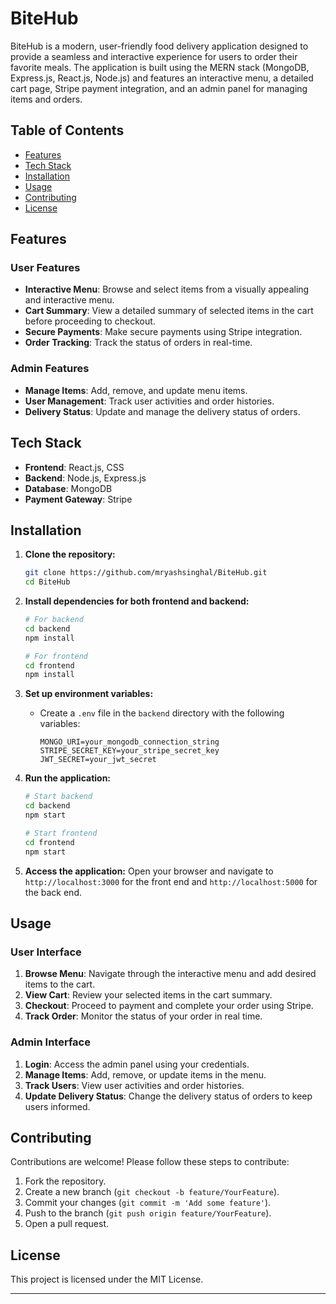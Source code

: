 # BiteHub

BiteHub is a modern, user-friendly food delivery application designed to provide a seamless and interactive experience for users to order their favorite meals. The application is built using the MERN stack (MongoDB, Express.js, React.js, Node.js) and features an interactive menu, a detailed cart page, Stripe payment integration, and an admin panel for managing items and orders.

## Table of Contents

- [Features](#features)
- [Tech Stack](#tech-stack)
- [Installation](#installation)
- [Usage](#usage)
- [Contributing](#contributing)
- [License](#license)

## Features

### User Features
- **Interactive Menu**: Browse and select items from a visually appealing and interactive menu.
- **Cart Summary**: View a detailed summary of selected items in the cart before proceeding to checkout.
- **Secure Payments**: Make secure payments using Stripe integration.
- **Order Tracking**: Track the status of orders in real-time.

### Admin Features
- **Manage Items**: Add, remove, and update menu items.
- **User Management**: Track user activities and order histories.
- **Delivery Status**: Update and manage the delivery status of orders.

## Tech Stack

- **Frontend**: React.js, CSS
- **Backend**: Node.js, Express.js
- **Database**: MongoDB
- **Payment Gateway**: Stripe

## Installation

1. **Clone the repository:**
   ```sh
   git clone https://github.com/mryashsinghal/BiteHub.git
   cd BiteHub
   ```

2. **Install dependencies for both frontend and backend:**
   ```sh
   # For backend
   cd backend
   npm install
   
   # For frontend
   cd frontend
   npm install
   ```

3. **Set up environment variables:**
   - Create a `.env` file in the `backend` directory with the following variables:
     ```env
     MONGO_URI=your_mongodb_connection_string
     STRIPE_SECRET_KEY=your_stripe_secret_key
     JWT_SECRET=your_jwt_secret
     ```

4. **Run the application:**
   ```sh
   # Start backend
   cd backend
   npm start
   
   # Start frontend
   cd frontend
   npm start
   ```

5. **Access the application:**
   Open your browser and navigate to `http://localhost:3000` for the front end and `http://localhost:5000` for the back end.

## Usage

### User Interface
1. **Browse Menu**: Navigate through the interactive menu and add desired items to the cart.
2. **View Cart**: Review your selected items in the cart summary.
3. **Checkout**: Proceed to payment and complete your order using Stripe.
4. **Track Order**: Monitor the status of your order in real time.

### Admin Interface
1. **Login**: Access the admin panel using your credentials.
2. **Manage Items**: Add, remove, or update items in the menu.
3. **Track Users**: View user activities and order histories.
4. **Update Delivery Status**: Change the delivery status of orders to keep users informed.

## Contributing

Contributions are welcome! Please follow these steps to contribute:

1. Fork the repository.
2. Create a new branch (`git checkout -b feature/YourFeature`).
3. Commit your changes (`git commit -m 'Add some feature'`).
4. Push to the branch (`git push origin feature/YourFeature`).
5. Open a pull request.

## License

This project is licensed under the MIT License.

---
